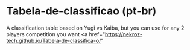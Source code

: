 # Tabela-de-classificao (pt-br)
A classification table based on Yugi vs Kaiba, but you can use for any 2 players competition you want
<a href="https://nekroz-tech.github.io/Tabela-de-classifica-o/"
